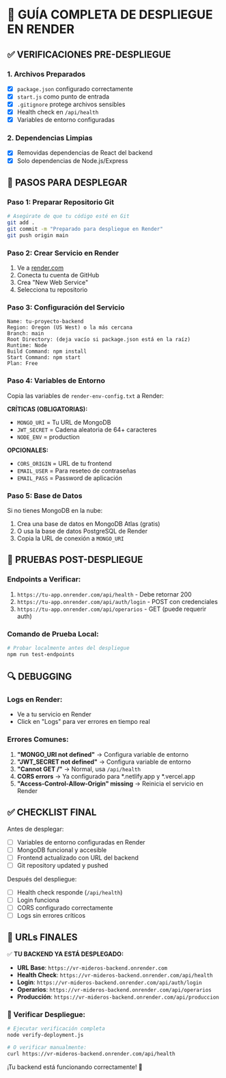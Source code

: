 # 🚀 GUÍA COMPLETA DE DESPLIEGUE EN RENDER

## ✅ VERIFICACIONES PRE-DESPLIEGUE

### 1. Archivos Preparados
- [x] `package.json` configurado correctamente
- [x] `start.js` como punto de entrada
- [x] `.gitignore` protege archivos sensibles
- [x] Health check en `/api/health`
- [x] Variables de entorno configuradas

### 2. Dependencias Limpias
- [x] Removidas dependencias de React del backend
- [x] Solo dependencias de Node.js/Express

## 🔧 PASOS PARA DESPLEGAR

### Paso 1: Preparar Repositorio Git
```bash
# Asegúrate de que tu código esté en Git
git add .
git commit -m "Preparado para despliegue en Render"
git push origin main
```

### Paso 2: Crear Servicio en Render
1. Ve a [render.com](https://render.com)
2. Conecta tu cuenta de GitHub
3. Crea "New Web Service"
4. Selecciona tu repositorio

### Paso 3: Configuración del Servicio
```
Name: tu-proyecto-backend
Region: Oregon (US West) o la más cercana
Branch: main
Root Directory: (deja vacío si package.json está en la raíz)
Runtime: Node
Build Command: npm install
Start Command: npm start
Plan: Free
```

### Paso 4: Variables de Entorno
Copia las variables de `render-env-config.txt` a Render:

**CRÍTICAS (OBLIGATORIAS):**
- `MONGO_URI` = Tu URL de MongoDB
- `JWT_SECRET` = Cadena aleatoria de 64+ caracteres
- `NODE_ENV` = production

**OPCIONALES:**
- `CORS_ORIGIN` = URL de tu frontend
- `EMAIL_USER` = Para reseteo de contraseñas
- `EMAIL_PASS` = Password de aplicación

### Paso 5: Base de Datos
Si no tienes MongoDB en la nube:
1. Crea una base de datos en MongoDB Atlas (gratis)
2. O usa la base de datos PostgreSQL de Render
3. Copia la URL de conexión a `MONGO_URI`

## 🧪 PRUEBAS POST-DESPLIEGUE

### Endpoints a Verificar:
1. `https://tu-app.onrender.com/api/health` - Debe retornar 200
2. `https://tu-app.onrender.com/api/auth/login` - POST con credenciales
3. `https://tu-app.onrender.com/api/operarios` - GET (puede requerir auth)

### Comando de Prueba Local:
```bash
# Probar localmente antes del despliegue
npm run test-endpoints
```

## 🔍 DEBUGGING

### Logs en Render:
- Ve a tu servicio en Render
- Click en "Logs" para ver errores en tiempo real

### Errores Comunes:
1. **"MONGO_URI not defined"** → Configura variable de entorno
2. **"JWT_SECRET not defined"** → Configura variable de entorno  
3. **"Cannot GET /"** → Normal, usa `/api/health`
4. **CORS errors** → Ya configurado para *.netlify.app y *.vercel.app
5. **"Access-Control-Allow-Origin" missing** → Reinicia el servicio en Render

## ✅ CHECKLIST FINAL

Antes de desplegar:
- [ ] Variables de entorno configuradas en Render
- [ ] MongoDB funcional y accesible
- [ ] Frontend actualizado con URL del backend
- [ ] Git repository updated y pushed

Después del despliegue:
- [ ] Health check responde (`/api/health`)
- [ ] Login funciona
- [ ] CORS configurado correctamente
- [ ] Logs sin errores críticos

## 🎯 URLs FINALES

✅ **TU BACKEND YA ESTÁ DESPLEGADO:**
- **URL Base**: `https://vr-mideros-backend.onrender.com`
- **Health Check**: `https://vr-mideros-backend.onrender.com/api/health`
- **Login**: `https://vr-mideros-backend.onrender.com/api/auth/login`
- **Operarios**: `https://vr-mideros-backend.onrender.com/api/operarios`
- **Producción**: `https://vr-mideros-backend.onrender.com/api/produccion`

### 🧪 Verificar Despliegue:
```bash
# Ejecutar verificación completa
node verify-deployment.js

# O verificar manualmente:
curl https://vr-mideros-backend.onrender.com/api/health
```

¡Tu backend está funcionando correctamente! 🚀
